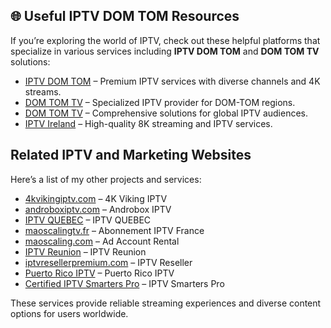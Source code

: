 ## 🌐 Useful IPTV DOM TOM Resources

If you’re exploring the world of IPTV, check out these helpful platforms that specialize in various services including **IPTV DOM TOM** and **DOM TOM TV** solutions:

- [IPTV DOM TOM](https://fire-viewtv.com) – Premium IPTV services with diverse channels and 4K streams.
- [DOM TOM TV](https://domtomptv.com) – Specialized IPTV provider for DOM-TOM regions.
- [DOM TOM TV](https://domtompmedia.com) – Comprehensive solutions for global IPTV audiences.
- [IPTV Ireland](https://iptvireland8k.com/) – High-quality 8K streaming and IPTV services.
## Related IPTV and Marketing Websites

Here’s a list of my other projects and services:

- [4kvikingiptv.com](https://4kvikingiptv.com) – 4K Viking IPTV
- [androboxiptv.com](https://androboxiptv.com) – Androbox IPTV
- [IPTV QUEBEC](https://iptvquebec4k.ca/) – IPTV QUEBEC
- [maoscalingtv.fr](https://maoscalingtv.fr) – Abonnement IPTV France
- [maoscaling.com](https://maoscaling.com) – Ad Account Rental
- [IPTV Reunion](https://iptvreunion.fr/) – IPTV Reunion
- [iptvresellerpremium.com](https://iptvresellerpremium.com) – IPTV Reseller
- [Puerto Rico IPTV](https://puertoricoiptv.com/) – Puerto Rico IPTV
- [Certified IPTV Smarters Pro](https://certifiediptvsmarterspro.com/) – IPTV Smarters Pro

These services provide reliable streaming experiences and diverse content options for users worldwide.
